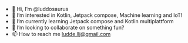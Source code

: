 - 👋 Hi, I’m @luddosaurus
- 👀 I’m interested in Kotlin, Jetpack compose, Machine learning and IoT!
- 🌱 I’m currently learning Jetpack compose and Kotlin multiplattform
- 💞️ I’m looking to collaborate on something fun?
- 📫 How to reach me ludde.llj@gmail.com

<!---
luddosaurus/luddosaurus is a ✨ special ✨ repository because its `README.md` (this file) appears on your GitHub profile.
You can click the Preview link to take a look at your changes.
--->
